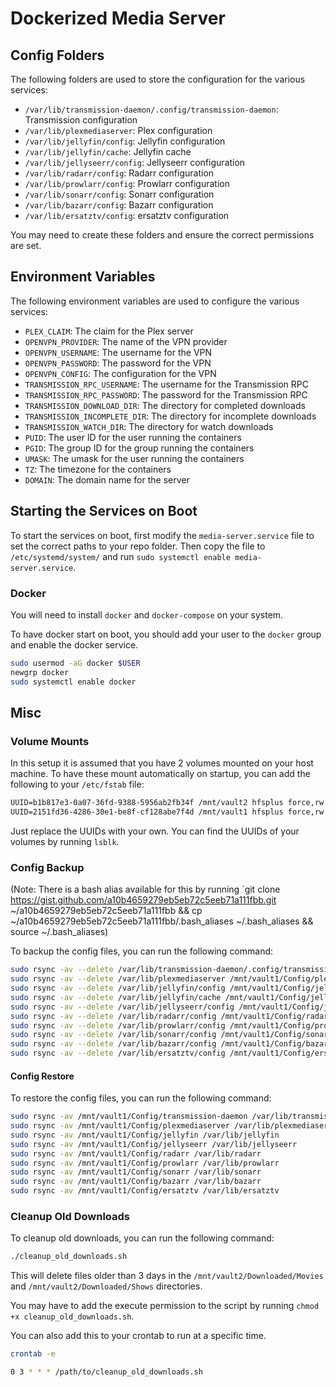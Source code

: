 # Dockerized Media Server

## Config Folders

The following folders are used to store the configuration for the various services:

- `/var/lib/transmission-daemon/.config/transmission-daemon`: Transmission configuration
- `/var/lib/plexmediaserver`: Plex configuration
- `/var/lib/jellyfin/config`: Jellyfin configuration
- `/var/lib/jellyfin/cache`: Jellyfin cache
- `/var/lib/jellyseerr/config`: Jellyseerr configuration
- `/var/lib/radarr/config`: Radarr configuration
- `/var/lib/prowlarr/config`: Prowlarr configuration
- `/var/lib/sonarr/config`: Sonarr configuration
- `/var/lib/bazarr/config`: Bazarr configuration
- `/var/lib/ersatztv/config`: ersatztv configuration

You may need to create these folders and ensure the correct permissions are set.

## Environment Variables

The following environment variables are used to configure the various services:

- `PLEX_CLAIM`: The claim for the Plex server
- `OPENVPN_PROVIDER`: The name of the VPN provider
- `OPENVPN_USERNAME`: The username for the VPN
- `OPENVPN_PASSWORD`: The password for the VPN
- `OPENVPN_CONFIG`: The configuration for the VPN
- `TRANSMISSION_RPC_USERNAME`: The username for the Transmission RPC
- `TRANSMISSION_RPC_PASSWORD`: The password for the Transmission RPC
- `TRANSMISSION_DOWNLOAD_DIR`: The directory for completed downloads
- `TRANSMISSION_INCOMPLETE_DIR`: The directory for incomplete downloads
- `TRANSMISSION_WATCH_DIR`: The directory for watch downloads
- `PUID`: The user ID for the user running the containers
- `PGID`: The group ID for the group running the containers
- `UMASK`: The umask for the user running the containers
- `TZ`: The timezone for the containers
- `DOMAIN`: The domain name for the server

## Starting the Services on Boot

To start the services on boot, first modify the `media-server.service` file to set the correct paths to your repo folder. Then copy the file to `/etc/systemd/system/` and run `sudo systemctl enable media-server.service`.

### Docker

You will need to install `docker` and `docker-compose` on your system.

To have docker start on boot, you should add your user to the `docker` group and enable the docker
service.

```bash
sudo usermod -aG docker $USER
newgrp docker
sudo systemctl enable docker
```

## Misc

### Volume Mounts

In this setup it is assumed that you have 2 volumes mounted on your host machine. To have these mount automatically on startup, you can add the following to your `/etc/fstab` file:

```txt
UUID=b1b817e3-0a07-36fd-9388-5956ab2fb34f /mnt/vault2 hfsplus force,rw 0 1
UUID=2151fd36-4286-30e1-be8f-cf128abe7f4d /mnt/vault1 hfsplus force,rw 0 1
```

Just replace the UUIDs with your own. You can find the UUIDs of your volumes by running `lsblk`.

### Config Backup

(Note: There is a bash alias available for this by running `git clone https://gist.github.com/a10b4659279eb5eb72c5eeb71a111fbb.git ~/a10b4659279eb5eb72c5eeb71a111fbb && cp ~/a10b4659279eb5eb72c5eeb71a111fbb/.bash_aliases ~/.bash_aliases && source ~/.bash_aliases)

To backup the config files, you can run the following command:

```bash
sudo rsync -av --delete /var/lib/transmission-daemon/.config/transmission-daemon /mnt/vault1/Config/transmission-daemon
sudo rsync -av --delete /var/lib/plexmediaserver /mnt/vault1/Config/plexmediaserver
sudo rsync -av --delete /var/lib/jellyfin/config /mnt/vault1/Config/jellyfin
sudo rsync -av --delete /var/lib/jellyfin/cache /mnt/vault1/Config/jellyfin
sudo rsync -av --delete /var/lib/jellyseerr/config /mnt/vault1/Config/jellyseerr
sudo rsync -av --delete /var/lib/radarr/config /mnt/vault1/Config/radarr
sudo rsync -av --delete /var/lib/prowlarr/config /mnt/vault1/Config/prowlarr
sudo rsync -av --delete /var/lib/sonarr/config /mnt/vault1/Config/sonarr
sudo rsync -av --delete /var/lib/bazarr/config /mnt/vault1/Config/bazarr
sudo rsync -av --delete /var/lib/ersatztv/config /mnt/vault1/Config/ersatztv
```

#### Config Restore

To restore the config files, you can run the following command:

```bash
sudo rsync -av /mnt/vault1/Config/transmission-daemon /var/lib/transmission-daemon/.config/transmission-daemon
sudo rsync -av /mnt/vault1/Config/plexmediaserver /var/lib/plexmediaserver
sudo rsync -av /mnt/vault1/Config/jellyfin /var/lib/jellyfin
sudo rsync -av /mnt/vault1/Config/jellyseerr /var/lib/jellyseerr
sudo rsync -av /mnt/vault1/Config/radarr /var/lib/radarr
sudo rsync -av /mnt/vault1/Config/prowlarr /var/lib/prowlarr
sudo rsync -av /mnt/vault1/Config/sonarr /var/lib/sonarr
sudo rsync -av /mnt/vault1/Config/bazarr /var/lib/bazarr
sudo rsync -av /mnt/vault1/Config/ersatztv /var/lib/ersatztv
```

### Cleanup Old Downloads

To cleanup old downloads, you can run the following command:

```bash
./cleanup_old_downloads.sh
```

This will delete files older than 3 days in the `/mnt/vault2/Downloaded/Movies` and `/mnt/vault2/Downloaded/Shows` directories.

You may have to add the execute permission to the script by running `chmod +x cleanup_old_downloads.sh`.

You can also add this to your crontab to run at a specific time.

```bash
crontab -e
```

```bash
0 3 * * * /path/to/cleanup_old_downloads.sh
```
